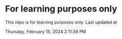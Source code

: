 # For learning purposes only
This repo is for learning purposes only.
Last updated at

Thursday, February 15, 2024 2:11:39 PM

